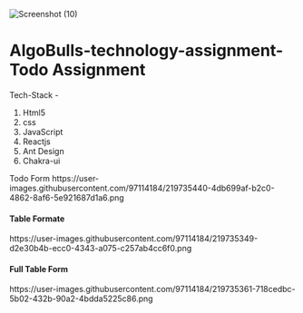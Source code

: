 ![Screenshot (10)](https://user-images.githubusercontent.com/97114184/219737995-cb53f088-b56a-416f-949e-c1f1baddd6f8.png)
# AlgoBulls-technology-assignment-Todo Assignment 

Tech-Stack -
<ol>
<li>Html5</li>
<li>css</li>
<li>JavaScript</li>
<li>Reactjs</li>
<li>Ant Design</li>
<li>Chakra-ui</li>
</ol
  <h4>Todo Form</h4>
 https://user-images.githubusercontent.com/97114184/219735440-4db699af-b2c0-4862-8af6-5e921687d1a6.png
 
 <h4>Table Formate</h4>
 https://user-images.githubusercontent.com/97114184/219735349-d2e30b4b-ecc0-4343-a075-c257ab4cc6f0.png
 
 <h4>Full Table Form</h4>
 https://user-images.githubusercontent.com/97114184/219735361-718cedbc-5b02-432b-90a2-4bdda5225c86.png



